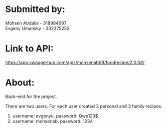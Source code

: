 # Submitted by:
Mohsen Abdalla - 318984697 <br />
Evgeny Umansky - 332375252

# Link to API:
https://app.swaggerhub.com/apis/mohsenab98/foodrecipe/2.0.0#/

# About:
Back-end for the project.

There are two users. For each user created 3 personal and 3 family recipes.
1) username: evgenyu, password: Qwe123$
2) username: mohsenab, password: 1234
